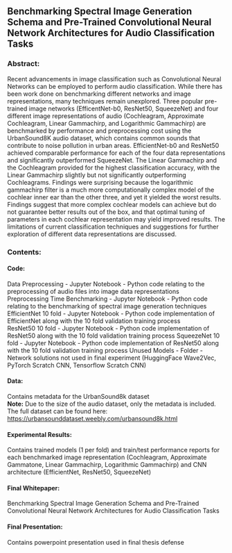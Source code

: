 ## Benchmarking Spectral Image Generation Schema and Pre-Trained Convolutional Neural Network Architectures for Audio Classification Tasks
 
### Abstract:

Recent advancements in image classification such as Convolutional Neural Networks can be employed to perform audio classification.  While there has been work done on benchmarking different networks and image representations, many techniques remain unexplored.  Three popular pre-trained image networks (EfficentNet-b0, ResNet50, SqueezeNet) and four different image representations of audio (Cochleagram, Approximate Cochleagram, Linear Gammachirp, and Logarithmic Gammachirp) are benchmarked by performance and preprocessing cost using the UrbanSound8K audio dataset, which contains common sounds that contribute to noise pollution in urban areas.  EfficientNet-b0 and ResNet50 achieved comparable performance for each of the four data representations and significantly outperformed SqueezeNet. The Linear Gammachirp and the Cochleagram provided for the highest classification accuracy, with the Linear Gammachirp slightly but not significantly outperforming Cochleagrams.  Findings were surprising because the logarithmic gammachirp filter is a much more computationally complex model of the cochlear inner ear than the other three, and yet it yielded the worst results.  Findings suggest that more complex cochlear models can achieve but do not guarantee better results out of the box, and that optimal tuning of parameters in each cochlear representation may yield improved results.  The limitations of current classification techniques and suggestions for further exploration of different data representations are discussed.

### Contents:

#### Code:
Data Preprocessing - Jupyter Notebook - Python code relating to the preprocessing of audio files into image data representations  
Preprocessing Time Benchmarking - Jupyter Notebook - Python code relating to the benchmarking of spectral image generation techniques  
EfficientNet 10 fold - Jupyter Notebook - Python code implementation of EfficientNet along with the 10 fold validation training process  
ResNet50 10 fold - Jupyter Notebook - Python code implementation of ResNet50 along with the 10 fold validation training process
SqueezeNet 10 fold - Jupyter Notebook - Python code implementation of ResNet50 along with the 10 fold validation training process
Unused Models - Folder - Network solutions not used in final experiment (HuggingFace Wave2Vec, PyTorch Scratch CNN, Tensorflow Scratch CNN)  

#### Data: 
Contains metadata for the UrbanSound8k dataset  
**Note:** Due to the size of the audio dataset, only the metadata is included.  The full dataset can be found here: https://urbansounddataset.weebly.com/urbansound8k.html

#### Experimental Results: 
Contains trained models (1 per fold) and train/test performance reports for each benchmarked image representation (Cochleagram, Approximate Gammatone, Linear Gammachirp, Logarithmic Gammachirp) and CNN architecture (EfficientNet, ResNet50, SqueezeNet)  

#### Final Whitepaper: 
Benchmarking Spectral Image Generation Schema and Pre-Trained Convolutional Neural Network Architectures for Audio Classification Tasks  

#### Final Presentation:
Contains powerpoint presentation used in final thesis defense

